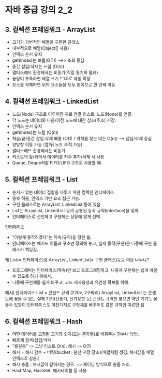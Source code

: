 # 자바 중급 강의 2_2


## 3. 컬렉션 프레임워크 - ArrayList

- 크기가 가변적인 배열을 구현한 클래스.
- 내부적으로 배열(Object[] 사용)
- 인덱스 순서 유지
- get(index)는 빠름(O(1))  -->> 조회 중심
- 중간 삽입/삭제는 느림 (O(n))
- 멀티스레드 환경에서는 비동기(직접 동기화 필요)
- 용량이 부족하면 배열 크기 * 1.5로 자동 확장
- 요소를 삭제하면 뒤의 요소들을 모두 왼쪽으로 한 칸씩 이동


## 4. 컬렉션 프레임워크 - LinkedList

- 노드(Node) 구조로 이루어진 자료 연결 리스트. 노드(Node)를 연결.
- 각 노드는 데이터와 다음/이전 노드에 대한 참조(주소) 저장.
- 인덱스 순서 유지
- get(index)는 느림 (O(n))
- 처음/끝/중간 삽입.삭제 빠름 (O(1) / 위치를 찾는 데는 O(n))    --> 삽입/삭제 중심
- 양방향 이동 가능 (앞/뒤 노드 추적 가능)
- 멀티스레드 환경에서는 비동기
- 리스트의 앞/뒤에서 데이터를 자주 추가/삭제 시 사용
- Queue, Deque처럼 FIFO/LIFO 구조로 사용할 때


## 5. 컬렉션 프레임워크 - List

- 순서가 있는 데이터 집합을 다루기 위한 컬렉션 인터페이스
- 중복 허용, 인덱스 기반 요소 접근 가능.
- 구현 클래스로는 ArrayList, LinkedList 등이 있음
- List는 ArrayList, LinkedList 등의 공통된 동작 규약(interface)을 정의.
- 인터페이스로 선언하고 구현체는 상황에 맞게 선택

인터페이스
- "이렇게 동작하겠다"는 약속(규약)을 정한 룰.
- 인터페이스는 메서드 이름과 구조만 정의해 놓고, 실제 동작(구현)은 나중에 구현 클래스가 책임짐.

왜 List(= 인터페이스)랑 ArrayList, LinkedList(= 구현 클래스)등등 이랑 나누냐?
- 프로그래머는 인터페이스(약속)만 보고 프로그래밍하고, 나중에 구현체는 쉽게 바꿀 수 있도록 하기 위해서.
- 나중에 구현체를 쉽게 바꾸고, 코드 재사용성과 유연성 확보를 위해.

예시)
인터페이스 List = 콘센드 규격 (220v, 2구짜리)
ArrayList, LinkedList 는 콘센트에 꽂을 수 있는 실제 기기(선풍기, 전기장판 등)
콘센트 규격만 맞으면 어떤 기기도 꽂을수 있듯이 인터페이스도 마찬가지로 구현체를 바꾸어도 같은 규칙만 따르면 됨.


## 6. 컬렉션 프레임워크 - Hash

- 어떤 데이터를 고정된 크기의 숫자(또는 문자열)로 바꿔주는 함수나 방법.
- 빠르게 검색/삽입/삭제
- "홍길동" -> 그냥 리스트 O(n), 해시 -> O(1)
- 해시 = 해시 함수 + 버킷(bucket : 분산 저장 장소)(배열처럼 생김. 해시값을 배열 인덱스로 삼음.)
- 해시 충돌 : 해시값이 같아지는 경우. => 체이닝 방식으로 충돌 처리.
- HashMap, HashSet, 해시테이블 등 사용.